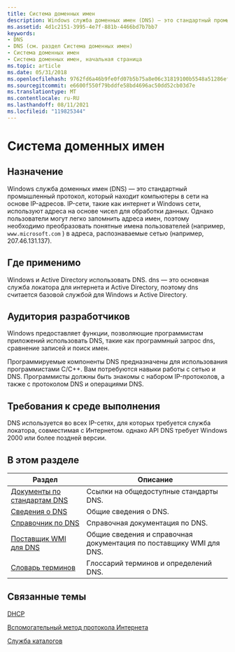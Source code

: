 ```yaml
---
title: Система доменных имен
description: Windows служба доменных имен (DNS) — это стандартный промышленный протокол, который находит компьютеры в сети на основе IP-адресов.
ms.assetid: 4d1c2151-3995-4e7f-881b-4466bd7b7bb7
keywords:
- DNS
- DNS (см. раздел Система доменных имен)
- Система доменных имен
- Система доменных имен, начальная страница
ms.topic: article
ms.date: 05/31/2018
ms.openlocfilehash: 9762fd6a46b9fe0fd07b5b75a8e06c31819100b5548a51286ef753cf43447888
ms.sourcegitcommit: e6600f550f79bddfe58bd4696ac50dd52cb03d7e
ms.translationtype: MT
ms.contentlocale: ru-RU
ms.lasthandoff: 08/11/2021
ms.locfileid: "119825344"
---
```

# <a name="domain-name-system"></a>Система доменных имен

## <a name="purpose"></a>Назначение

Windows служба доменных имен (DNS) — это стандартный промышленный протокол, который находит компьютеры в сети на основе IP-адресов. IP-сети, такие как интернет и Windows сети, используют адреса на основе чисел для обработки данных. Однако пользователи могут легко запомнить адреса имен, поэтому необходимо преобразовать понятные имена пользователей (например, `www.microsoft.com` ) в адреса, распознаваемые сетью (например, 207.46.131.137).

## <a name="where-applicable"></a>Где применимо

Windows и Active Directory использовать DNS. dns — это основная служба локатора для интернета и Active Directory, поэтому dns считается базовой службой для Windows и Active Directory.

## <a name="developer-audience"></a>Аудитория разработчиков

Windows предоставляет функции, позволяющие программистам приложений использовать DNS, такие как программный запрос dns, сравнение записей и поиск имен.

Программируемые компоненты DNS предназначены для использования программистами C/C++. Вам потребуются навыки работы с сетью и DNS. Программисты должны быть знакомы с набором IP-протоколов, а также с протоколом DNS и операциями DNS.

## <a name="run-time-requirements"></a>Требования к среде выполнения

DNS используется во всех IP-сетях, для которых требуется служба локатора, совместимая с Интернетом. однако API DNS требует Windows 2000 или более поздней версии.

## <a name="in-this-section"></a>В этом разделе



| Раздел                                                             | Описание                                                                          |
|-------------------------------------------------------------------|--------------------------------------------------------------------------------------|
| [Документы по стандартам DNS](dns-standards-documents.md)<br/> | Ссылки на общедоступные стандарты DNS.<br/>                                  |
| [Сведения о DNS](about-dns.md)<br/>                             | Общие сведения о DNS.<br/>                                            |
| [Справочник по DNS](dns-reference.md)<br/>                     | Справочная документация по DNS.<br/>                                          |
| [Поставщик WMI для DNS](dns-wmi-provider.md)<br/>               | Общие сведения и справочная документация по поставщику WMI для DNS.<br/> |
| [Словарь терминов](glossary-gly.md)<br/>                           | Глоссарий терминов и определений DNS.<br/>                                    |



 

## <a name="related-topics"></a>Связанные темы

<dl> <dt>

[DHCP](/previous-versions/windows/desktop/dhcp/dhcp-start-page)
</dt> <dt>

[Вспомогательный метод протокола Интернета](/windows/desktop/IpHlp/ip-helper-start-page)
</dt> <dt>

[Служба каталогов](https://msdn.microsoft.com/library/Dd425378(v=VS.85).aspx)
</dt> </dl>

 

